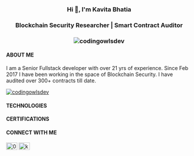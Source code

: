 <h3><div align="center"><strong>Hi 👋, I'm Kavita Bhatia</strong></div></h3>
<h3><div align="center"><strong>Blockchain Security Researcher | Smart Contract Auditor</strong></div></h3>
<h3><div align="center"> <img src="https://komarev.com/ghpvc/?username=codingowlsdev&label=Profile%20views&color=0e75b6&style=flat" alt="codingowlsdev" /> </div></h3>

#### **__ABOUT ME__**
I am a Senior Fullstack developer with over 21 yrs of experience. Since Feb 2017 I have been working in the space of Blockchain Security. I have audited over 300+ contracts till date.
<p align="left"> <a href="https://github.com/codingowlsdev/github-profile-trophy"><img src="https://github-profile-trophy.vercel.app/?username=codingowlsdev&title=Joined,Repositories,Commits,Followers&row=2&column=3&theme=onedark&margin-w=15&margin-h=15" alt="codingowlsdev" /></a> </p>

#### **__TECHNOLOGIES__**



#### **__CERTIFICATIONS__**


#### **__CONNECT WITH ME__**

<p align="left">
<a href="https://twitter.com/0xcodingowls" target="blank"><img align="center" src="https://raw.githubusercontent.com/rahuldkjain/github-profile-readme-generator/master/src/images/icons/Social/twitter.svg" alt="0xcodingowls" height="20" width="30" /></a>
<a href="https://linkedin.com/in/kb211" target="blank"><img align="center" src="https://raw.githubusercontent.com/rahuldkjain/github-profile-readme-generator/master/src/images/icons/Social/linked-in-alt.svg" alt="kb211" height="20" width="30" /></a>
</p>

  
 
